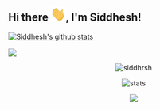 



<h2>Hi there <img src="https://raw.githubusercontent.com/ABSphreak/ABSphreak/master/gifs/Hi.gif" width="30px">, I'm Siddhesh!</h2>

[![Siddhesh's github stats](https://github-readme-stats.vercel.app/api?username=siddhrsh)](https://github.com/siddhrsh?tab=repositories)

<a href="https://github.com/siddhrsh">
 
  <img align="center" src="https://github-readme-stats-teal.vercel.app/api/top-langs/?username=siddhrsh&layout=compact" />
</a>

<p align="center"> <img src="https://komarev.com/ghpvc/?username=siddhrsh&style=flat-square" alt="siddhrsh" /> </p>
<p align="center"> <img src="https://github-readme-stats.vercel.app/api?username=siddhrsh&bg_color=30,e96443,904e95&title_color=fff&text_color=fff" alt="stats"/><br></p>
<p align="center"> <img src="https://github-readme-streak-stats.herokuapp.com/?user=siddhrsh&theme=dark"/></p>
